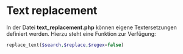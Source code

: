 # Text replacement

In der Datei **text_replacement.php** können eigene Textersetzungen definiert werden. Hierzu steht eine Funktion zur Verfügung:

```php
replace_text($search,$replace,$regex=false)
```
